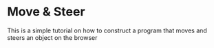 # Move & Steer

This is a simple tutorial on how to construct a program that moves and steers an object on the browser
